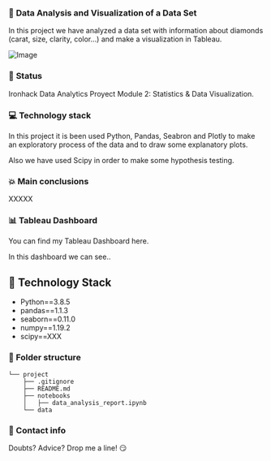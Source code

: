 
### :raising_hand: **Data Analysis and Visualization of a Data Set** 
In this project we have analyzed a data set with information about diamonds (carat, size, clarity, color...) and make a visualization in Tableau.

![Image](https://www.pexels.com/es-es/foto/lujo-redondo-piedra-joyeria-5362404/)

### :baby: **Status**
Ironhack Data Analytics Proyect Module 2: Statistics & Data Visualization.

### :computer: **Technology stack**
In this project it is been used Python, Pandas, Seabron and Plotly to make an exploratory process of the data and to draw some explanatory plots.

Also we have used Scipy in order to make some hypothesis testing.

### :boom: **Main conclusions**
XXXXX


### :bar_chart: **Tableau Dashboard**
You can find my Tableau Dashboard here. 

In this dashboard we can see..

## :wrench: Technology Stack
- Python==3.8.5
- pandas==1.1.3
- seaborn==0.11.0
- numpy==1.19.2
- scipy==XXX


### :file_folder: Folder structure
```
└── project
    ├── .gitignore
    ├── README.md
    ├── notebooks
    │   ├── data_analysis_report.ipynb
    └── data
```

### :love_letter: Contact info
Doubts? Advice? Drop me a line! :smirk:

